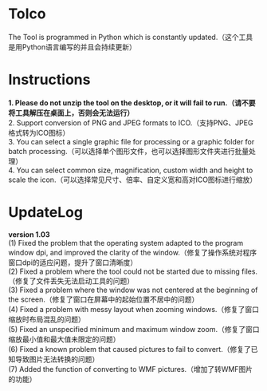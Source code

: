 # ToIco
The Tool is programmed in Python which is constantly updated.（这个工具是用Python语言编写的并且会持续更新）
# Instructions
**1. Please do not unzip the tool on the desktop, or it will fail to run.（请不要将工具解压在桌面上，否则会无法运行）**<br>
2. Support conversion of PNG and JPEG formats to ICO.（支持PNG、JPEG格式转为ICO图标）<br>
3. You can select a single graphic file for processing or a graphic folder for batch processing.（可以选择单个图形文件，也可以选择图形文件夹进行批量处理）<br>
4. You can select common size, magnification, custom width and height to scale the icon.（可以选择常见尺寸、倍率、自定义宽和高对ICO图标进行缩放）<br>
# UpdateLog
**version 1.03**<br>
(1) Fixed the problem that the operating system adapted to the program window dpi, and improved the clarity of the window.（修复了操作系统对程序窗口dpi的适应问题，提升了窗口清晰度）<br>
(2) Fixed a problem where the tool could not be started due to missing files.（修复了文件丢失无法启动工具的问题）<br>
(3) Fixed a problem where the window was not centered at the beginning of the screen.（修复了窗口在屏幕中的起始位置不居中的问题）<br>
(4) Fixed a problem with messy layout when zooming windows.（修复了窗口缩放时布局混乱的问题）<br>
(5) Fixed an unspecified minimum and maximum window zoom.（修复了窗口缩放最小值和最大值未限定的问题）<br>
(6) Fixed a known problem that caused pictures to fail to convert.（修复了已知导致图片无法转换的问题）<br>
(7) Added the function of converting to WMF pictures.（增加了转WMF图片的功能）
